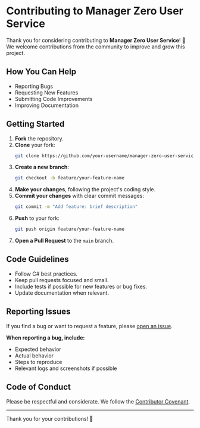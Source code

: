 # Contributing to Manager Zero User Service

Thank you for considering contributing to **Manager Zero User Service**! 🚀
We welcome contributions from the community to improve and grow this project.

## How You Can Help

- Reporting Bugs
- Requesting New Features
- Submitting Code Improvements
- Improving Documentation

## Getting Started

1. **Fork** the repository.
2. **Clone** your fork:
   ```bash
   git clone https://github.com/your-username/manager-zero-user-service.git
   ```
3. **Create a new branch**:
   ```bash
   git checkout -b feature/your-feature-name
   ```
4. **Make your changes**, following the project's coding style.
5. **Commit your changes** with clear commit messages:
   ```bash
   git commit -m "Add feature: brief description"
   ```
6. **Push** to your fork:
   ```bash
   git push origin feature/your-feature-name
   ```
7. **Open a Pull Request** to the `main` branch.

## Code Guidelines

- Follow C# best practices.
- Keep pull requests focused and small.
- Include tests if possible for new features or bug fixes.
- Update documentation when relevant.

## Reporting Issues

If you find a bug or want to request a feature, please [open an issue](https://github.com/your-repo/issues).

**When reporting a bug, include:**
- Expected behavior
- Actual behavior
- Steps to reproduce
- Relevant logs and screenshots if possible

## Code of Conduct

Please be respectful and considerate. We follow the [Contributor Covenant](https://www.contributor-covenant.org/).

---

Thank you for your contributions! 🙌